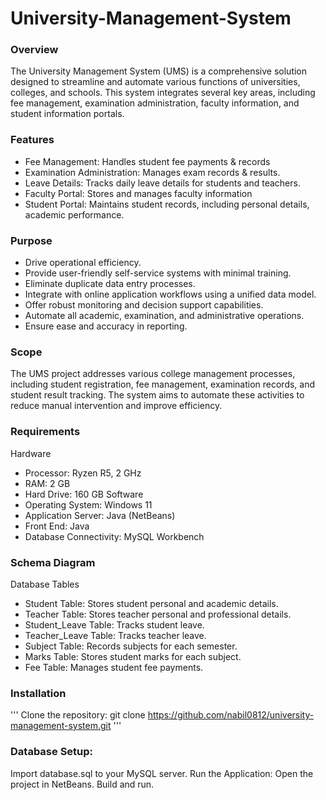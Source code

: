 # University-Management-System

### Overview
The University Management System (UMS) is a comprehensive solution designed to streamline and automate various functions of universities, colleges, and schools. This system integrates several key areas, including fee management, examination administration, faculty information, and student information portals. 

### Features
 - Fee Management: Handles student fee payments & records
 - Examination Administration: Manages exam records & results.
 - Leave Details: Tracks daily leave details for students and teachers.
 - Faculty Portal: Stores and manages faculty information
 - Student Portal: Maintains student records, including personal details, academic performance.


### Purpose
 - Drive operational efficiency.
 - Provide user-friendly self-service systems with minimal training.
 - Eliminate duplicate data entry processes.
 - Integrate with online application workflows using a unified data model.
 - Offer robust monitoring and decision support capabilities.
 - Automate all academic, examination, and administrative operations.
 - Ensure ease and accuracy in reporting.


### Scope
The UMS project addresses various college management processes, including student registration, fee management, examination records, and student result tracking. The system aims to automate these activities to reduce manual intervention and improve efficiency.

### Requirements
Hardware
 - Processor: Ryzen R5, 2 GHz
 - RAM: 2 GB
 - Hard Drive: 160 GB
Software
 - Operating System: Windows 11
 - Application Server: Java (NetBeans)
 - Front End: Java
 - Database Connectivity: MySQL Workbench


### Schema Diagram

Database Tables
 - Student Table: Stores student personal and academic details.
 - Teacher Table: Stores teacher personal and professional details.
 - Student_Leave Table: Tracks student leave.
 - Teacher_Leave Table: Tracks teacher leave.
 - Subject Table: Records subjects for each semester.
 - Marks Table: Stores student marks for each subject.
 - Fee Table: Manages student fee payments.


### Installation
''' Clone the repository:
git clone https://github.com/nabil0812/university-management-system.git
''' 
### Database Setup:
Import database.sql to your MySQL server.
Run the Application:
Open the project in NetBeans.
Build and run.
